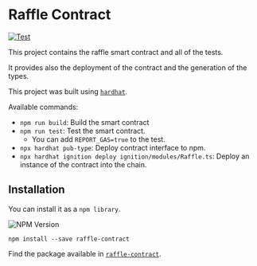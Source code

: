 # Raffle Contract

[![Test](https://github.com/Bullrich/raffle-contract/actions/workflows/test.yml/badge.svg?branch=main&event=push)](https://github.com/Bullrich/raffle-contract/actions/workflows/test.yml)

This project contains the raffle smart contract and all of the tests.

It provides also the deployment of the contract and the generation of the types.

This project was built using [`hardhat`](https://hardhat.org/).

Available commands:

- `npm run build`: Build the smart contract
- `npm run test`: Test the smart contract.
  - You can add `REPORT_GAS=true` to the test.
- `npx hardhat pub-type`: Deploy contract interface to npm.
- `npx hardhat ignition deploy ignition/modules/Raffle.ts`: Deploy an instance of the contract into the chain.

## Installation

You can install it as a `npm library`.

![NPM Version](https://img.shields.io/npm/v/raffle-contract)

`npm install --save raffle-contract`

Find the package available in [`raffle-contract`](https://www.npmjs.com/package/raffle-contract).
